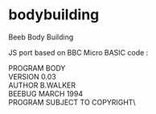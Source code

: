 # bodybuilding
Beeb Body Building

JS port based on BBC Micro BASIC code :

PROGRAM BODY\
VERSION 0.03\
AUTHOR  B.WALKER\
BEEBUG  MARCH 1994\
PROGRAM SUBJECT TO COPYRIGHT\
